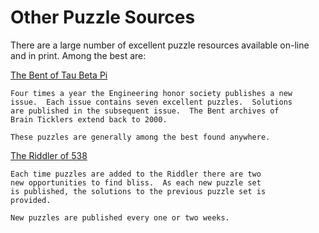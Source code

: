 # Other Puzzle Sources

There are a large number of excellent puzzle resources available
on-line and in print.  Among the best are:

[The Bent of Tau Beta Pi](https://www.tbp.org/pubs/brainTicklers.cfm)

    Four times a year the Engineering honor society publishes a new
    issue.  Each issue contains seven excellent puzzles.  Solutions
    are published in the subsequent issue.  The Bent archives of
    Brain Ticklers extend back to 2000.

    These puzzles are generally among the best found anywhere.

[The Riddler of 538](https://fivethirtyeight.com/tag/the-riddler/)

    Each time puzzles are added to the Riddler there are two
    new opportunities to find bliss.  As each new puzzle set
    is published, the solutions to the previous puzzle set is
    provided.

    New puzzles are published every one or two weeks.

